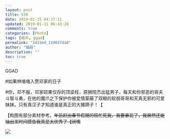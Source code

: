```yaml
---
layout: post
title: 539
date: 2019-01-15 04:37:11
updated: 2019-01-31 06:43:28
comments: true
categories: [Photo]
tags: [格邓, ggad]
permalink: "2433ed_12d657da8"
author: "猫厨"
description: ""
toc: true
---
```


<p>GGAD</p> 
<p>#如果林咯咯入赘邓家的日子</p> 
<p>#你，邓不服，邓家硕果仅存的顶梁柱，原狮院杰出猛男子，每天和你邪恶的哥夫斗智斗勇，在他的魔爪之下保护你被爱情蒙蔽了双眼的软弱哥哥和天真无邪的可爱妹妹。只有真汉子才知道谁是真正的大猪蹄子！【</p> 
<p>【构图有部分素材参考。<span style="text-decoration:line-through;"  >年前赶出春节假期的稿忙死我，我要暴毙了，我居然还能抽出来时间摸鱼我真是太优秀了【闭嘴</span></p>

![](/img/img_cVZNdzJtQk9JV2RWSzJ2cGk3Zlpzdk54WXZyYWh3WjNycW5jU2FXSVBFeEFlR3dseFIxVVlRPT0.jpg)